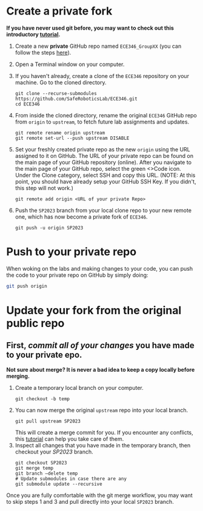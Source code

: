 # Create a private fork

**If you have never used git before, you may want to check out this introductory [tutorial](https://www.atlassian.com/git/tutorials).**

1. Create a new **private** GitHub repo named ```ECE346_GroupXX``` (you can follow the steps [here](https://docs.github.com/en/repositories/creating-and-managing-repositories/creating-a-new-repository)).

2. Open a Terminal window on your computer.

3. If you haven't already, create a clone of the `ECE346` repository on your machine. Go to the cloned directory.
    ```
    git clone --recurse-submodules https://github.com/SafeRoboticsLab/ECE346.git
    cd ECE346
    ```

4. From inside the cloned directory, rename the original `ECE346` GitHub repo from `origin` to `upstream`, to fetch future lab assignments and updates.
    ```
    git remote rename origin upstream
    git remote set-url --push upstream DISABLE
    ```
5. Set your freshly created private repo as the new `origin` using the URL assigned to it on GitHub. The URL of your private repo can be found on the main page of your GitHub repository (online).  After you navigate to the main page of your GitHub repo, select the green <>Code icon.  Under the Clone category, select SSH and copy this URL.  (NOTE: At this point, you should have already setup your GitHub SSH Key.  If you didn't, this step will not work.)
    ```
    git remote add origin <URL of your private Repo>
    ```
4. Push the `SP2023` branch from your local clone repo to your new remote one, which has now become a private fork of `ECE346`.
    ```
    git push -u origin SP2023
    ```
    
# Push to your private repo
When woking on the labs and making changes to your code, you can push the code to your private repo on GitHub by simply doing:
```bash
git push origin
```    
# Update your fork from the original public repo
## First, *commit all of your changes* you have made to your private epo.
**Not sure about merge? It is never a bad idea to keep a copy locally before merging.**

1. Create a temporary local branch on your computer.
    ```
    git checkout -b temp
    ```
2. You can now merge the original `upstream` repo into your local branch.
    ```
    git pull upstream SP2023 
    ```
    This will create a merge commit for you. If you encounter any conflicts, this [tutorial](https://www.atlassian.com/git/tutorials/using-branches/merge-conflicts) can help you take care of them.
3. Inspect all changes that you have made in the temporary branch, then checkout your *SP2023* branch.
    ```
    git checkout SP2023
    git merge temp
    git branch –delete temp
    # Update submodules in case there are any
    git submodule update --recursive
    ```
Once you are fully comfortable with the git merge workflow, you may want to skip steps 1 and 3 and pull directly into your local `SP2023` branch.
